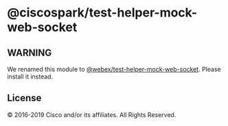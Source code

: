# @ciscospark/test-helper-mock-web-socket

## WARNING

We renamed this module to [@webex/test-helper-mock-web-socket](https://www.npmjs.com/package/@webex/test-helper-mock-web-socket). Please install it instead.

## License

© 2016-2019 Cisco and/or its affiliates. All Rights Reserved.
